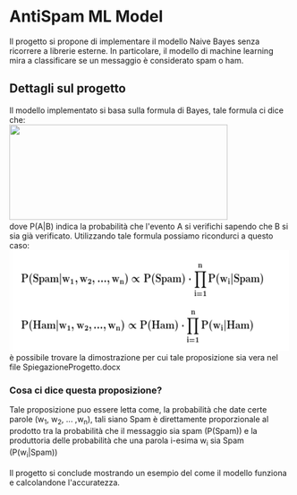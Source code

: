 # AntiSpam ML Model
Il progetto si propone di implementare il modello Naive Bayes senza ricorrere a librerie esterne. In particolare, il modello di machine learning mira a classificare se un messaggio è considerato spam o ham.

<h2>Dettagli sul progetto</h2>
Il modello implementato si basa sulla formula di Bayes, tale formula ci dice che:
<br>
<img src="https://miro.medium.com/v2/resize:fit:1400/format:webp/1*GdSYgE8NxZw1XzK5KZ03lg.png"  width="390" height="170" />
<br>
dove P(A|B) indica la probabilità che l'evento A si verifichi sapendo che B si sia già verificato.
Utilizzando tale formula possiamo ricondurci a questo caso:
<br>
<img src="img/ProbSpamDatoParole.png" width="500" height="180" />
è possibile trovare la dimostrazione per cui tale proposizione sia vera nel file SpiegazioneProgetto.docx
<br>
<h3>Cosa ci dice questa proposizione?</h3>
Tale proposizione puo essere letta come, la probabilità che date certe parole (w<sub>1</sub>, w<sub>2</sub>, ... ,w<sub>n</sub>), tali siano Spam è direttamente proporzionale al prodotto tra la probabilità che il messaggio sia spam (P(Spam)) e la produttoria delle probabilità che una parola i-esima  w<sub>i</sub> sia Spam (P(w<sub>i</sub>|Spam))
<br>
<br>
Il progetto si conclude mostrando un esempio del come il modello funziona e calcolandone l'accuratezza.  

